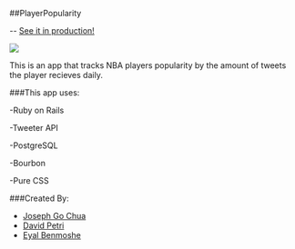 ##PlayerPopularity

-- [See it in production!](http://playerproductivity.herokuapp.com/players)

<a href="https://generalassemb.ly/"><img src="https://ga-core-production-herokuapp-com.global.ssl.fastly.net/assets/ga-lockup-1788582934ade008a8ea6068b784b8ee.png"></a>

This is an app that tracks NBA players popularity by the amount of tweets the player recieves daily.

###This app uses:

-Ruby on Rails

-Tweeter API

-PostgreSQL

-Bourbon

-Pure CSS

###Created By:

+ [Joseph Go Chua](https://github.com/gogojojo)
+ [David Petri](https://github.com/petridw)
+ [Eyal Benmoshe](https://github.com/EBM26)

